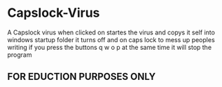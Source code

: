 # Capslock-Virus
A Capslock virus when clicked on startes the virus and copys it self into windows startup folder
it turns off and on caps lock to mess up peoples writing
if you press the buttons q w o p at the same time it will stop the program
## FOR EDUCTION PURPOSES ONLY
